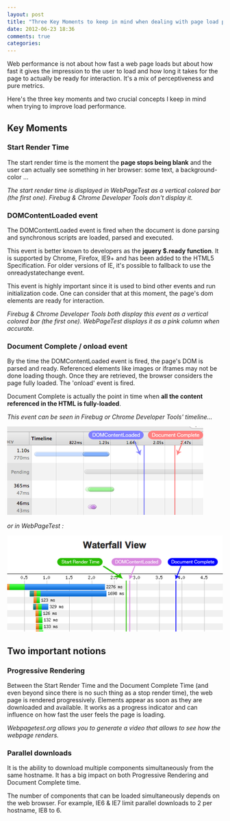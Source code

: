 ```yaml
---
layout: post
title: "Three Key Moments to keep in mind when dealing with page load performance"
date: 2012-06-23 18:36
comments: true
categories: 
---
```


Web performance is not about how fast a web page loads but about how fast it gives the impression to the user to load and how long it takes for the page to actually be ready for interaction.
It's a mix of perceptiveness and pure metrics.

Here's the three key moments and two crucial concepts I keep in mind when trying to improve load performance.

<!-- more -->

## Key Moments

### Start Render Time
The start render time is the moment the **page stops being blank** and the user can actually see something in her browser: some text, a background-color ...

*The start render time is displayed in WebPageTest as a vertical colored bar (the first one). Firebug & Chrome Developer Tools don't display it.*

### DOMContentLoaded event
The DOMContentLoaded event is fired when the document is done parsing and synchronous scripts are loaded, parsed and executed.

This event is better known to developers as the **jquery $.ready function**.
It is supported by Chrome, Firefox, IE9+ and has been added to the HTML5 Specification. For older versions of IE, it's possible to fallback to use the onreadystatechange event.

This event is highly important since it is used to bind other events and run initialization code. One can consider that at this moment, the page's dom elements are ready for interaction.

<!--The DOMContentLoaded event can happen before or after the start render time.-->

*Firebug & Chrome Developer Tools both display this event as a vertical colored bar (the first one). WebPageTest displays it as a pink column when accurate.*

### Document Complete / onload event

By the time the DOMContentLoaded event is fired, the page's DOM is parsed and ready. Referenced elements like images or iframes may not be done loading though. Once they are retrieved, the browser considers the page fully loaded. The 'onload' event is fired.

Document Complete is actually the point in time when **all the content referenced in the HTML is fully-loaded**.

*This event can be seen in Firebug or Chrome Developer Tools' timeline...*

!["Chrome Developer Tools Waterfall"][screenshot_chrome_waterfall]

*or in WebPageTest :*

!["WebPageTest Waterfall"][screenshot_webpagetest_waterfall]

## Two important notions

### Progressive Rendering

Between the Start Render Time and the Document Complete Time (and even beyond since there is no such thing as a stop render time), the web page is rendered progressively. Elements appear as soon as they are downloaded and available.
It works as a progress indicator and can influence on how fast the user feels the page is loading.

*Webpagetest.org allows you to generate a video that allows to see how the webpage renders.*


### Parallel downloads

It is the ability to download multiple components simultaneously from the same hostname.
It has a big impact on both Progressive Rendering and Document Complete time.

The number of components that can be loaded simultaneously depends on the web browser. For example, IE6 & IE7 limit parallel downloads to 2 per hostname, IE8 to 6.


[screenshot_chrome_waterfall]: /images/2012-06/chrome-waterfall.gif
[screenshot_webpagetest_waterfall]: /images/2012-06/webpagetest-waterfall.gif
